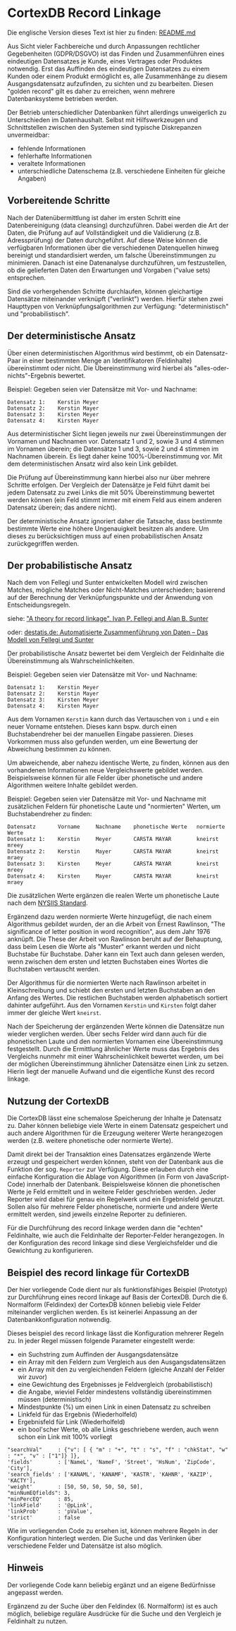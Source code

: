 CortexDB Record Linkage
=======================

Die englische Version dieses Text ist hier zu finden: [README.md](./README.md)

Aus Sicht vieler Fachbereiche und durch Anpassungen rechtlicher Gegebenheiten (GDPR/DSGVO) ist das Finden und Zusammenführen eines eindeutigen Datensatzes je Kunde, eines Vertrages oder Produktes notwendig. Erst das Auffinden des eindeutigen Datensatzes zu einem Kunden oder einem Produkt ermöglicht es, alle Zusammenhänge zu diesem Ausgangsdatensatz aufzufinden, zu sichten und zu bearbeiten. Diesen "golden record" gilt es daher zu erreichen, wenn mehrere Datenbanksysteme betrieben werden.

Der Betrieb unterschiedlicher Datenbanken führt allerdings unweigerlich zu Unterschieden im Datenhaushalt. Selbst mit Hilfswerkzeugen und Schnittstellen zwischen den Systemen sind typische Diskrepanzen unvermeidbar: 

- fehlende Informationen
- fehlerhafte Informationen
- veraltete Informationen
- unterschiedliche Datenschema (z.B. verschiedene Einheiten für gleiche Angaben)

Vorbereitende Schritte
----------------------

Nach der Datenübermittlung ist daher im ersten Schritt eine Datenbereinigung (data cleansing) durchzuführen. Dabei werden die Art der Daten, die Prüfung auf auf Vollständigkeit und die Validierung (z.B. Adressprüfung) der Daten durchgeführt. Auf diese Weise können die verfügbaren Informationen über die verschiedenen Datenquellen hinweg bereinigt und standardisiert werden, um falsche Übereinstimmungen zu minimieren. Danach ist eine Datenanalyse durchzuführen, um festzustellen, ob die gelieferten Daten den Erwartungen und Vorgaben ("value sets) entsprechen.

Sind die vorhergehenden Schritte durchlaufen, können gleichartige Datensätze miteinander verknüpft ("verlinkt") werden. Hierfür stehen zwei Haupttypen von Verknüpfungsalgorithmen zur Verfügung: "deterministisch" und "probabilistisch".

Der deterministische Ansatz
---------------------------

Über einen deterministischen Algorithmus wird bestimmt, ob ein Datensatz-Paar in einer bestimmten Menge an Identifikatoren (Feldinhalte) übereinstimmt oder nicht. Die Übereinstimmung wird hierbei als "alles-oder-nichts"-Ergebnis bewertet.

Beispiel: Gegeben seien vier Datensätze mit Vor- und Nachname:

```
Datensatz 1: 	Kerstin Meyer
Datensatz 2: 	Kerstin Mayer
Datensatz 3: 	Kirsten Meyer
Datensatz 4: 	Kirsten Mayer
```

Aus deterministischer Sicht liegen jeweils nur zwei Übereinstimmungen der Vornamen und Nachnamen vor. Datensatz 1 und 2, sowie 3 und 4 stimmen im Vornamen überein; die Datensätze 1 und 3, sowie 2 und 4 stimmen im Nachnamen überein. Es liegt daher keine 100%-Übereinstimmung vor. Mit dem deterministischen Ansatz wird also kein Link gebildet.

Die Prüfung auf Übereinstimmung kann hierbei also nur über mehrere Schritte erfolgen. Der Vergleich der Datensätze je Feld führt damit bei jedem Datensatz zu zwei Links die mit 50% Übereinstimmung bewertet werden können (ein Feld stimmt immer mit einem Feld aus einem anderen Datensatz überein; das andere nicht).

Der deterministische Ansatz ignoriert daher die Tatsache, dass bestimmte  bestimmte Werte eine höhere Ungenauigkeit besitzen als andere. Um dieses zu berücksichtigen muss auf einen probabilistischen Ansatz zurückgegriffen werden.

Der probabilistische Ansatz
---------------------------

Nach dem von Fellegi und Sunter entwickelten Modell wird zwischen Matches, mögliche Matches oder Nicht-Matches unterschieden; basierend auf der Berechnung der Verknüpfungspunkte und der Anwendung von Entscheidungsregeln. 

siehe: ["A theory for record linkage", Ivan P. Fellegi and Alan B. Sunter](https://courses.cs.washington.edu/courses/cse590q/04au/papers/Felligi69.pdf)

oder: [destatis.de: Automatisierte Zusammenführung von Daten – Das Modell von Fellegi und Sunter](https://www.destatis.de/DE/Publikationen/WirtschaftStatistik/Gastbeitraege/ZusammenfuehrungDaten42005.pdf?__blob=publicationFile)

Der probabilistische Ansatz bewertet bei dem Vergleich der Feldinhalte die Übereinstimmung als Wahrscheinlichkeiten.

Beispiel: Gegeben seien vier Datensätze mit Vor- und Nachname:

```
Datensatz 1: 	Kerstin Meyer
Datensatz 2: 	Kerstin Mayer
Datensatz 3: 	Kirsten Meyer
Datensatz 4: 	Kirsten Mayer
```

Aus dem Vornamen `Kerstin` kann durch das Vertauschen von `i` und `e` ein neuer Vorname entstehen. Dieses kann bspw. durch einen Buchstabendreher bei der manuellen Eingabe passieren. Dieses Vorkommen muss also gefunden werden, um eine Bewertung der Abweichung bestimmen zu können.

Um abweichende, aber nahezu identische Werte, zu finden, können aus den vorhandenen Informationen neue Vergleichswerte gebildet werden. Beispielsweise können für alle Felder über phonetische und andere Algorithmen weitere Inhalte gebildet werden.

Beispiel: Gegeben seien vier Datensätze mit Vor- und Nachname mit zusätzlichen Feldern für phonetische Laute und "normierten" Werten, um Buchstabendreher zu finden:

```
Datensatz		Vorname		Nachname	phonetische Werte	normierte Werte
Datensatz 1: 	Kerstin 	Meyer		CARSTA MAYAR		kneirst mreey
Datensatz 2: 	Kerstin 	Mayer		CARSTA MAYAR		kneirst mraey
Datensatz 3: 	Kirsten 	Meyer		CARSTA MAYAR		kneirst mreey
Datensatz 4: 	Kirsten 	Mayer		CARSTA MAYAR		kneirst mraey
```

Die zusätzlichen Werte ergänzen die realen Werte um phonetische Laute nach dem [NYSIIS Standard](https://en.wikipedia.org/wiki/New_York_State_Identification_and_Intelligence_System).

Ergänzend dazu werden normierte Werte hinzugefügt, die nach einem Algorithmus gebildet wurden, der an die Arbeit von Ernest Rawlinson, "The significance of letter position in word recognition", aus dem Jahr 1976 anknüpft. Die These der Arbeit von Rawlinson beruht auf der Behauptung, dass beim Lesen die Worte als "Muster" erkannt werden und nicht Buchstabe für Buchstabe. Daher kann ein Text auch dann gelesen werden, wenn zwischen dem ersten und letzten Buchstaben eines Wortes die Buchstaben vertauscht werden.

Der Algorithmus für die normierten Werte nach Rawlinson arbeitet in Kleinschreibung und schiebt den ersten und letzten Buchstaben an den Anfang des Wertes. Die restlichen Buchstaben werden alphabetisch sortiert dahinter aufgeführt. Aus den Vornamen `Kerstin` und `Kirsten` folgt daher immer der gleiche Wert `kneirst`.

Nach der Speicherung der ergänzenden Werte können die Datensätze nun wieder verglichen werden. Über sechs Felder wird dann auch für die phonetischen Laute und den normierten Vornamen eine Übereinstimmung festgestellt. Durch die Ermittlung ähnlicher Werte muss das Ergebnis des Vergleichs nunmehr mit einer Wahrscheinlichkeit bewertet werden, um bei der möglichen Übereinstimmung ähnlicher Datensätze einen Link zu setzen. Hierin liegt der manuelle Aufwand und die eigentliche Kunst des record linkage.

Nutzung der CortexDB
--------------------

Die CortexDB lässt eine schemalose Speicherung der Inhalte je Datensatz zu. Daher können beliebige viele Werte in einem Datensatz gespeichert und auch andere Algorithmen für die Erzeugung weiterer Werte herangezogen werden (z.B. weitere phonetische oder normierte Werte).

Damit direkt bei der Transaktion eines Datensatzes ergänzende Werte erzeugt und gespeichert werden können, steht von der Datenbank aus die Funktion der sog. `Reporter` zur Verfügung. Diese erlauben durch eine einfache Konfiguration die Ablage von Algorithmen (in Form von JavaScript-Code) innerhalb der Datenbank. Beispielsweise können die phonetischen Werte je Feld ermittelt und in weitere Felder geschrieben werden. Jeder Reporter wird dabei für genau ein Regelwerk und ein Ergebnisfeld genutzt. Sollen also für mehrere Felder phonetische, normierte und andere Werte ermittelt werden, sind jeweils einzelne Reporter zu definieren.

Für die Durchführung des record linkage werden dann die "echten" Feldinhalte, wie auch die Feldinhalte der Reporter-Felder herangezogen. In der Konfiguration des record linkage sind diese Vergleichsfelder und die Gewichtung zu konfigurieren.

Beispiel des record linkage für CortexDB
----------------------------------------

Der hier vorliegende Code dient nur als funktionsfähiges Beispiel (Prototyp) zur Durchführung eines record linkage auf Basis der CortexDB. Durch die 6. Normalform (Feldindex) der CortexDB können beliebig viele Felder miteinander verglichen werden. Es ist keinerlei Anpassung an der Datenbankkonfiguration notwendig.

Dieses beispiel des record linkage lässt die Konfiguration mehrerer Regeln zu. In jeder Regel müssen folgende Parameter eingestellt werde:

- ein Suchstring zum Auffinden der Ausgangsdatensätze
- ein Array mit den Feldern zum Vergleich aus den Ausgangsdatensätzen
- ein Array mit den zu vergleichenden Feldern (gleiche Anzahl der Felder wir zuvor)
- eine Gewichtung des Ergebnisses je Feldvergleich (probabilistisch)
- die Angabe, wieviel Felder mindestens vollständig übereinstimmen müssen (deterministisch)
- Mindestpunkte (%) um einen Link in einen Datensatz zu schreiben
- Linkfeld für das Ergebnis (Wiederholfeld)
- Ergebnisfeld für Link (Wiederholfeld)
- ein bool'scher Werte, ob alle Links geschriebene werden, auch wenn schon ein Link mit 100% vorliegt

```
"searchVal"     : {"v": [ { "m" : "+", "t" : "s", "f" : "chkStat", "w" : "*", "v" : ["1"]} ]},
'fields'        : ['NameL', 'NameF', 'Street', 'HsNum', 'ZipCode', 'City'],
'search_fields' : ['KANAML', 'KANAMF', 'KASTR', 'KAHNR', 'KAZIP', 'KACTY'],
'weight'        : [50, 50, 50, 50, 50, 50],
"minNumEQfields": 3,
"minPercEQ"     : 85,
'linkField'     : '@pLink',
'linkProb'      : 'pValue',
'strict'        : false
```

Wie im vorliegenden Code zu ersehen ist, können mehrere Regeln in der Konfiguration hinterlegt werden. Die Suche und das Verlinken über verschiedene Felder und Datensätze ist also möglich.

Hinweis
-------

Der vorliegende Code kann beliebig ergänzt und an eigene Bedürfnisse angepasst werden.

Ergänzend zu der Suche über den Feldindex (6. Normalform) ist es auch möglich, beliebige reguläre Ausdrücke für die Suche und den Vergleich je Feldinhalt zu nutzen.

